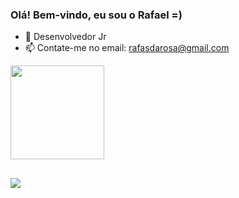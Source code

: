 ### Olá! Bem-vindo, eu sou o Rafael =)
 
- 🌱 Desenvolvedor Jr
- 📫 Contate-me no email: rafasdarosa@gmail.com
 
<div align="left">

<img height="150em" src="https://github-readme-stats.vercel.app/api/top-langs/?username=RafaSoldatelli&layout=compact&theme=dark"/>
</div>

##
<div> 
<a href="https://linktr.ee/rafasoldatelli" target="_blank"><img src="https://img.shields.io/badge/-Instagram-%23E4405F?style=for-the-badge&logo=instagram&logoColor=white" target="_blank"></a>
 

</div>
